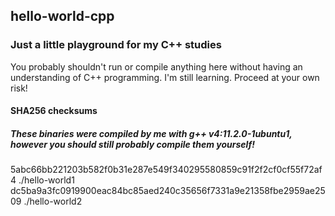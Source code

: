 ## hello-world-cpp
### Just a little playground for my C++ studies

You probably shouldn't run or compile anything here without having an understanding of C++ programming. I'm still learning. Proceed at your own risk!

#### SHA256 checksums
##### These binaries were compiled by me with g++ v4:11.2.0-1ubuntu1, however you should still probably compile them yourself!
5abc66bb221203b582f0b31e287e549f340295580859c91f2f2cf0cf55f72af4  ./hello-world1
dc5ba9a3fc0919900eac84bc85aed240c35656f7331a9e21358fbe2959ae2509  ./hello-world2
